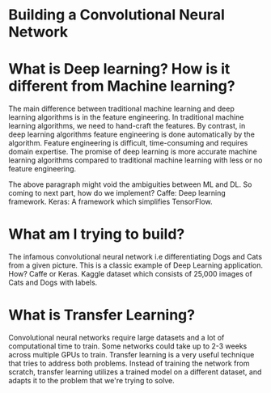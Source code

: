 # Building a Convolutional Neural Network

# What is Deep learning? How is it different from Machine learning?

The main difference between traditional machine learning and deep learning algorithms is in the feature engineering. In traditional machine learning algorithms, we need to hand-craft the features. By contrast, in deep learning algorithms feature engineering is done automatically by the algorithm. Feature engineering is difficult, time-consuming and requires domain expertise. The promise of deep learning is more accurate machine learning algorithms compared to traditional machine learning with less or no feature engineering.

The above paragraph might void the ambiguities between ML and DL. So coming to next part, how do we implement?
Caffe: Deep learning framework.
Keras: A framework which simplifies TensorFlow.

# What am I trying to build?
The infamous convolutional neural network i.e differentiating Dogs and Cats from a given picture. This is a classic example of Deep Learning application.
How?
Caffe or Keras.
Kaggle dataset which consists of 25,000 images of Cats and Dogs with labels.

# What is Transfer Learning?
Convolutional neural networks require large datasets and a lot of computational time to train. Some networks could take up to 2-3 weeks across multiple GPUs to train. Transfer learning is a very useful technique that tries to address both problems. Instead of training the network from scratch, transfer learning utilizes a trained model on a different dataset, and adapts it to the problem that we're trying to solve.





